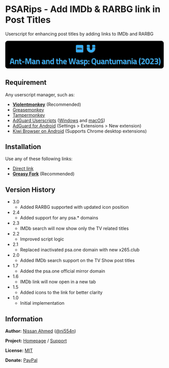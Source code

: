 # PSARips - Add IMDb & RARBG link in Post Titles

Userscript for enhancing post titles by adding links to IMDb and RARBG

![Preview](https://github.com/ni554n/userscripts/raw/master/.images/psarips-add-imdb-n-rarbg-link-in-post-titles.png)

## Requirement

Any userscript manager, such as:

- [**Violentmonkey**](https://violentmonkey.github.io/get-it/) (Recommended)
- [Greasemonkey](https://addons.mozilla.org/en-US/firefox/addon/greasemonkey/)
- [Tampermonkey](https://www.tampermonkey.net/)
- [AdGuard Userscripts](https://kb.adguard.com/en/general/userscripts) ([Windows](https://kb.adguard.com/en/windows/features/extensions) and [macOS](https://kb.adguard.com/en/macos/features/extensions))
- [AdGuard for Android](https://adguard.com/en/adguard-android/overview.html) (Settings > Extensions > New extension)
- [Kiwi Browser on Android](https://play.google.com/store/apps/details?id=com.kiwibrowser.browser) (Supports Chrome desktop extensions)

## Installation

Use any of these following links:

- [Direct link](https://github.com/ni554n/userscripts/raw/master/psarips/replace-post-titles-with-imdb-links/script.user.js)
- [**Greasy Fork**](https://greasyfork.org/en/scripts/398896-psarips-replace-post-titles-with-imdb-links) (Recommended)

## Version History

- 3.0
  - Added RARBG supported with updated icon position
- 2.4
  - Added support for any psa.* domains
- 2.3
  - IMDb search will now show only the TV related titles
- 2.2
  - Improved script logic
- 2.1
  - Replaced inactivated psa.one domain with new x265.club
- 2.0
  - Added IMDb search support on the TV Show post titles
- 1.7
  - Added the psa.one official mirror domain
- 1.6
  - IMDb link will now open in a new tab
- 1.5
  - Added icons to the link for better clarity
- 1.0
  - Initial implementation

## Information

**Author:** [Nissan Ahmed](https://anissan.com) ([@ni554n](https://twitter.com/ni554n))

**Project:** [Homepage](https://github.com/ni554n/userscripts/) / [Support](https://github.com/ni554n/userscripts/issues)

**License:** [MIT](https://github.com/ni554n/userscripts/blob/master/LICENSE)

**Donate:** [PayPal](https://paypal.me/ni554n)
